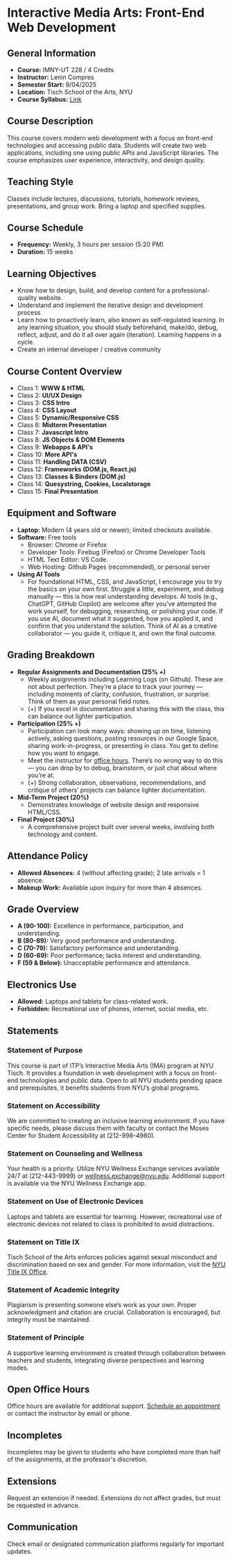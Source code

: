 # Interactive Media Arts: Front-End Web Development

## General Information
- **Course:** IMNY-UT 228 / 4 Credits
- **Instructor:** Lenin Compres
- **Semester Start:** 9/04/2025
- **Location:** Tisch School of the Arts, NYU
- **Course Syllabus:** [Link](https://github.com/lenincompres/ima-few-2024)

## Course Description
This course covers modern web development with a focus on front-end technologies and accessing public data. Students will create two web applications, including one using public APIs and JavaScript libraries. The course emphasizes user experience, interactivity, and design quality.

## Teaching Style
Classes include lectures, discussions, tutorials, homework reviews, presentations, and group work. Bring a laptop and specified supplies.

## Course Schedule
- **Frequency:** Weekly, 3 hours per session (5:20 PM)
- **Duration:** 15 weeks

## Learning Objectives
- Know how to design, build, and develop content for a professional-quality website.
- Understand and implement the iterative design and development process
- Learn how to proactively learn, also known as self-regulated learning. In any learning situation, you should study beforehand, make/do, debug, reflect, adjust, and do it all over again (iteration). Learning happens in a cycle.
- Create an internal developer / creative community

## Course Content Overview
- Class 1: **WWW & HTML**
- Class 2: **UI/UX Design**
- Class 3: **CSS Intro**
- Class 4: **CSS Layout**
- Class 5: **Dynamic/Responsive CSS**
- Class 6: **Midterm Presentation**
- Class 7: **Javascript Intro**
- Class 8: **JS Objects & DOM Elements**
- Class 9: **Webapps & API's**
- Class 10: **More API's**
- Class 11: **Handling DATA (CSV)**
- Class 12: **Frameworks (DOM.js, React.js)**
- Class 13: **Classes & Binders (DOM.js)**
- Class 14: **Quesystring, Cookies, Localstorage**
- Class 15: **Final Presentation**

## Equipment and Software
- **Laptop:** Modern (4 years old or newer); limited checkouts available.
- **Software:** Free tools
  - Browser: Chrome or Firefox
  - Developer Tools: Firebug (Firefox) or Chrome Developer Tools
  - HTML Text Editor: VS Code.
  - Web Hosting: Github Pages (recommended), or personal server
- **Using AI Tools**
  - For foundational HTML, CSS, and JavaScript, I encourage you to try the basics on your own first. Struggle a little, experiment, and debug manually — this is how real understanding develops. AI tools (e.g., ChatGPT, GitHub Copilot) are welcome after you’ve attempted the work yourself, for debugging, researching, or polishing your code. If you use AI, document what it suggested, how you applied it, and confirm that you understand the solution. Think of AI as a creative collaborator — you guide it, critique it, and own the final outcome.

## Grading Breakdown
- **Regular Assignments and Documentation (25% +)**
  - Weekly assignments including Learning Logs (on Github). These are not about perfection. They’re a place to track your journey — including moments of clarity, confusion, frustration, or surprise. Think of them as your personal field notes.
  - (+) If you excel in documentation and sharing this with the class, this can balance out lighter participation.
- **Participation (25% +)**
  - Participation can look many ways: showing up on time, listening actively, asking questions, posting resources in our Google Space, sharing work-in-progress, or presenting in class. You get to define how you want to engage.
  - Meet the instructor for [office hours](https://calendar.google.com/calendar/u/0/appointments/schedules/AcZssZ3QG2_4dV8WaqqEWGbWKz9MEhIOISzeb-frVA7O1RNNY7Xgdz3Rs851-sV43AskNzUBsRnd_7Pp). There’s no wrong way to do this — you can drop by to debug, brainstorm, or just chat about where you’re at.
  - (+) Strong collaboration, observations, recommendations, and critique of others’ projects can balance lighter documentation.
- **Mid-Term Project (20%)**
  - Demonstrates knowledge of website design and responsive HTML/CSS.
- **Final Project (30%)**
  - A comprehensive project built over several weeks, involving both technology and content.

## Attendance Policy
- **Allowed Absences:** 4 (without affecting grade); 2 late arrivals = 1 absence.
- **Makeup Work:** Available upon inquiry for more than 4 absences.

## Grade Overview
- **A (90-100):** Excellence in performance, participation, and understanding.
- **B (80-89):** Very good performance and understanding.
- **C (70-79):** Satisfactory performance and understanding.
- **D (60-69):** Poor performance; lacks interest and understanding.
- **F (59 & Below):** Unacceptable performance and attendance.

## Electronics Use
- **Allowed:** Laptops and tablets for class-related work.
- **Forbidden:** Recreational use of phones, internet, social media, etc.

## Statements

### Statement of Purpose
This course is part of ITP’s Interactive Media Arts (IMA) program at NYU Tisch. It provides a foundation in web development with a focus on front-end technologies and public data. Open to all NYU students pending space and prerequisites, it benefits students from NYU’s global programs.

### Statement on Accessibility
We are committed to creating an inclusive learning environment. If you have specific needs, please discuss them with faculty or contact the Moses Center for Student Accessibility at (212-998-4980).

### Statement on Counseling and Wellness
Your health is a priority. Utilize NYU Wellness Exchange services available 24/7 at (212-443-9999) or wellness.exchange@nyu.edu. Additional support is available via the NYU Wellness Exchange app.

### Statement on Use of Electronic Devices
Laptops and tablets are essential for learning. However, recreational use of electronic devices not related to class is prohibited to avoid distractions.

### Statement on Title IX
Tisch School of the Arts enforces policies against sexual misconduct and discrimination based on sex and gender. For more information, visit the [NYU Title IX Office](https://www.nyu.edu/about/campus-services/campus-safety/title-ix.html).

### Statement of Academic Integrity
Plagiarism is presenting someone else’s work as your own. Proper acknowledgment and citation are crucial. Collaboration is encouraged, but integrity must be maintained.

### Statement of Principle
A supportive learning environment is created through collaboration between teachers and students, integrating diverse perspectives and learning modes.

## Open Office Hours
Office hours are available for additional support. [Schedule an appointment](https://calendar.google.com/calendar/u/0/appointments/schedules/AcZssZ3QG2_4dV8WaqqEWGbWKz9MEhIOISzeb-frVA7O1RNNY7Xgdz3Rs851-sV43AskNzUBsRnd_7Pp) or contact the instructor by email or phone.

## Incompletes
Incompletes may be given to students who have completed more than half of the assignments, at the professor's discretion.

## Extensions
Request an extension if needed. Extensions do not affect grades, but must be requested in advance.

## Communication
Check email or designated communication platforms regularly for important updates.

